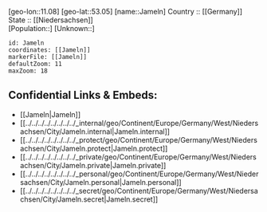 ﻿---
location: [53.05,11.08] 
mapzoom: [7,12] 
mapmarker: city 
type: City
tags:
- geo/City


SpocWebEntityId: 31156
isDeleted: false
confidential: public

---
[geo-lon::11.08] 
[geo-lat::53.05] 
[name::Jameln] 
Country :: [[Germany]]  
State :: [[Niedersachsen]]  
[Population::] 
[Unknown::] 


```leaflet
id: Jameln
coordinates: [[Jameln]] 
markerFile: [[Jameln]] 
defaultZoom: 11 
maxZoom: 18
```


## Confidential Links & Embeds: 
- [[Jameln|Jameln]]  
- [[../../../../../../../../_internal/geo/Continent/Europe/Germany/West/Niedersachsen/City/Jameln.internal|Jameln.internal]] 
- [[../../../../../../../../_protect/geo/Continent/Europe/Germany/West/Niedersachsen/City/Jameln.protect|Jameln.protect]] 
- [[../../../../../../../../_private/geo/Continent/Europe/Germany/West/Niedersachsen/City/Jameln.private|Jameln.private]] 
- [[../../../../../../../../_personal/geo/Continent/Europe/Germany/West/Niedersachsen/City/Jameln.personal|Jameln.personal]] 
- [[../../../../../../../../_secret/geo/Continent/Europe/Germany/West/Niedersachsen/City/Jameln.secret|Jameln.secret]] 
